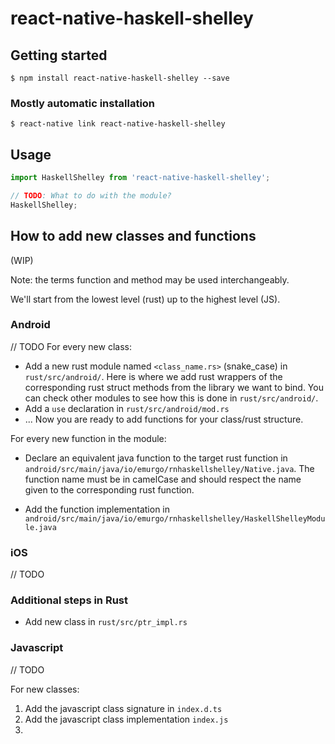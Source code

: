 # react-native-haskell-shelley

## Getting started

`$ npm install react-native-haskell-shelley --save`

### Mostly automatic installation

`$ react-native link react-native-haskell-shelley`

## Usage
```javascript
import HaskellShelley from 'react-native-haskell-shelley';

// TODO: What to do with the module?
HaskellShelley;
```

## How to add new classes and functions

(WIP)

Note: the terms function and method may be used interchangeably.

We'll start from the lowest level (rust) up to the highest level (JS).

### Android
// TODO
For every new class:

- Add a new rust module named `<class_name.rs>` (snake_case) in `rust/src/android/`. Here is where we add rust wrappers of the corresponding rust struct methods from the library we want to bind. You can check other modules to see how this is done in `rust/src/android/`.
- Add a `use` declaration in `rust/src/android/mod.rs`
- ...
Now you are ready to add functions for your class/rust structure.

For every new function in the module:
- Declare an equivalent java function to the target rust function in `android/src/main/java/io/emurgo/rnhaskellshelley/Native.java`. The function name must be in camelCase and should respect the name given to the corresponding rust function.

- Add the function implementation in `android/src/main/java/io/emurgo/rnhaskellshelley/HaskellShelleyModule.java`

### iOS
// TODO

### Additional steps in Rust

- Add new class in `rust/src/ptr_impl.rs`

### Javascript
// TODO

For new classes:

1. Add the javascript class signature in `index.d.ts`
2. Add the javascript class implementation `index.js`
3.
